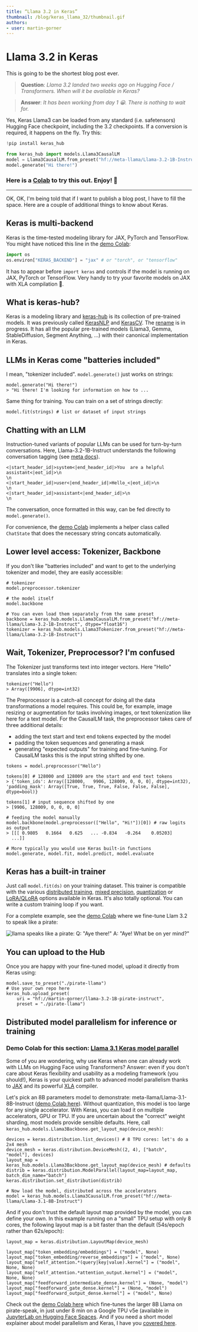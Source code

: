 ```yaml
---
title: “Llama 3.2 in Keras” 
thumbnail: /blog/keras_llama_32/thumbnail.gif
authors:
- user: martin-gorner
---
```



# Llama 3.2 in Keras

This is going to be the shortest blog post ever.

> **Question**: *Llama 3.2 landed two weeks ago on Hugging Face / Transformers. When will it be available in Keras?*

> **Answer**: *It has been working from day 1 😀. There is nothing to wait for.*

Yes, Keras Llama3 can be loaded from any standard (i.e. safetensors) Hugging Face checkpoint, including the 3.2 checkpoints. If a conversion is required, it happens on the fly. Try this:

```Python
!pip install keras_hub

from keras_hub import models.Llama3CausalLM
model = Llama3CausalLM.from_preset("hf://meta-llama/Llama-3.2-1B-Instruct", dtype="bfloat16")
model.generate("Hi there!")
```

### Here is a [Colab](https://drive.google.com/file/d/1cnAUQbDfM8lErQ8MD2x9Mo5sfKIqIxEh/view?usp=sharing) to try this out. Enjoy! 🤗

---

OK, OK, I'm being told that if I want to publish a blog post, I have to fill the space. Here are a couple of additional things to know about Keras.

## Keras is multi-backend

Keras is the time-tested modeling library for JAX, PyTorch and TensorFlow. You might have noticed this line in the [demo Colab](https://colab.research.google.com/drive/1Zz4wTCCYV3BqtFLroNDLqmUhJZJiqpkK?usp=sharing):

```Python
import os
os.environ["KERAS_BACKEND"] = "jax" # or "torch", or "tensorflow"
```

It has to appear before `import keras` and controls if the model is running on JAX, PyTorch or TensorFlow. Very handy to try your favorite models on JAX with XLA compilation 🚀.

## What is keras-hub?

Keras is a modeling library and [keras-hub](https://keras.io/keras_hub/) is its collection of pre-trained models. It was previously called [KerasNLP](https://keras.io/keras_nlp/) and [KerasCV](https://keras.io/keras_cv/). The [rename](https://github.com/keras-team/keras-hub/issues/1831) is in progress. It has all the popular pre-trained models (Llama3, Gemma, StableDiffusion, Segment Anything, ...) with their canonical implementation in Keras.

## LLMs in Keras come "batteries included"

I mean, "tokenizer included". `model.generate()` just works on strings:
```
model.generate("Hi there!")
> "Hi there! I'm looking for information on how to ...
```

Same thing for training. You can train on a set of strings directly:

```
model.fit(strings) # list or dataset of input strings
```

## Chatting with an LLM

Instruction-tuned variants of popular LLMs can be used for turn-by-turn conversations. Here, Llama-3.2-1B-Instruct understands the following conversation tagging (see [meta docs](https://www.llama.com/docs/model-cards-and-prompt-formats/llama3_1/#-instruct-model-prompt-)).

```
<|start_header_id|>system<|end_header_id|>You  are a helpful assistant<|eot_id|>\n
\n
<|start_header_id|>user<|end_header_id|>Hello_<|eot_id|>\n
\n
<|start_header_id|>assistant<|end_header_id|>\n
\n
```
The conversation, once formatted in this way, can be fed directly to `model.generate()`.

For convenience, the [demo Colab](https://colab.research.google.com/drive/1cnAUQbDfM8lErQ8MD2x9Mo5sfKIqIxEh#scrollTo=nsETCgARe9Sz) implements a helper class called `ChatState` that does the necessary string concats automatically.



## Lower level access: Tokenizer, Backbone

If you don't like "batteries included" and want to get to the underlying tokenizer and model, they are easily accessible:

```
# tokenizer
model.preprocessor.tokenizer

# the model itself
model.backbone

# You can even load them separately from the same preset
backbone = keras_hub.models.Llama3CausalLM.from_preset("hf://meta-llama/Llama-3.2-1B-Instruct", dtype="float16")
tokenizer = keras_hub.models.Llama3Tokenizer.from_preset("hf://meta-llama/Llama-3.2-1B-Instruct")
```

## Wait, Tokenizer, Preprocessor? I'm confused

The Tokenizer just transforms text into integer vectors. Here "Hello" translates into a single token:

```
tokenizer("Hello")
> Array([9906], dtype=int32)
```

The Preprocessor is a catch-all concept for doing all the data transformations a model requires. This could be, for example, image resizing or augmentation for tasks involving images, or text tokenization like here for a text model. For the CausalLM task, the preprocessor takes care of three additional details:
* adding the text start and text end tokens expected by the model
* padding the token sequences and generating a mask
* generating "expected outputs" for training and fine-tuning. For CausalLM tasks this is the input string shifted by one.

```
tokens = model.preprocessor("Hello")

tokens[0] # 128000 and 128009 are the start and end text tokens
> {'token_ids': Array([128000,   9906, 128009, 0, 0, 0], dtype=int32), 'padding_mask': Array([True, True, True, False, False, False], dtype=bool)}

tokens[1] # input sequence shifted by one
> [9906, 128009, 0, 0, 0, 0]

# feeding the model manually
model.backbone(model.preprocessor(["Hello", "Hi!"])[0]) # raw logits as output
> [[[ 0.9805   0.1664   0.625   ... -0.834   -0.264    0.05203]
  ...]]

# More typically you would use Keras built-in functions model.generate, model.fit, model.predict, model.evaluate
```

## Keras has a built-in trainer

Just call `model.fit(ds)` on your training dataset. This trainer is compatible with the various [distributed training](https://keras.io/guides/distribution/), [mixed precision](https://keras.io/api/mixed_precision/), [quantization](https://keras.io/examples/keras_recipes/float8_training_and_inference_with_transformer/) or [LoRA/QLoRA](https://keras.io/examples/keras_recipes/parameter_efficient_finetuning_of_gemma_with_lora_and_qlora/) options available in Keras. It's also totally optional. You can write a custom training loop if you want.

For a complete example, see the [demo Colab](https://colab.research.google.com/drive/1cnAUQbDfM8lErQ8MD2x9Mo5sfKIqIxEh#scrollTo=nsETCgARe9Sz) where we fine-tune Llam 3.2 to speak like a pirate:

![llama speaks like a pirate: Q: "Aye there!" A: "Aye! What be on yer mind?"](assets/keras-llama-32/llama-pirate.png)



## You can upload to the Hub

Once you are happy with your fine-tuned model, upload it directly from Keras using:

```
model.save_to_preset("./pirate-llama")
# Use your own repo here
keras_hub.upload_preset(
    uri = "hf://martin-gorner/llama-3.2-1B-pirate-instruct",
    preset = "./pirate-llama")
```

## Distributed model parallelism for inference or training

### Demo Colab for this section: [Llama 3.1 Keras model parallel](https://drive.google.com/file/d/1WzErEM04rieeCMY6s_wGyTjWcuhAF-3D/view?usp=sharing)

Some of you are wondering, why use Keras when one can already work with LLMs on Hugging Face using Transformers? Answer: even if you don't care about Keras flexibility and usability as a modeling framework (you should!), Keras is your quickest path to advanced model parallelism thanks to [JAX](https://github.com/jax-ml/jax) and its powerful [XLA](https://github.com/openxla/xla) compiler.

Let's pick an 8B parameters model to demonstrate: meta-llama/Llama-3.1-8B-Instruct ([demo Colab here](https://drive.google.com/file/d/1WzErEM04rieeCMY6s_wGyTjWcuhAF-3D/view?usp=sharing)). Without quantization, this model is too large for any single accelerator. With Keras, you can load it on multiple accelerators, GPU or TPU. If you are uncertain about the "correct" weight sharding, most models provide sensible defaults. Here, call `keras_hub.models.Llama3Backbone.get_layout_map(device_mesh)`:

```
devices = keras.distribution.list_devices() # 8 TPU cores: let's do a 2x4 mesh
device_mesh = keras.distribution.DeviceMesh((2, 4), ["batch", "model"], devices)
layout_map = keras_hub.models.Llama3Backbone.get_layout_map(device_mesh) # defaults
distrib = keras.distribution.ModelParallel(layout_map=layout_map, batch_dim_name="batch")
keras.distribution.set_distribution(distrib)

# Now load the model, distributed across the accelerators
model = keras_hub.models.Llama3CausalLM.from_preset("hf://meta-llama/Llama-3.1-8B-Instruct")
```

And if you don't trust the default layout map provided by the model, you can define your own. In this example running on a "small" TPU setup with only 8 cores, the following layout map is a bit faster than the default (54s/epoch rather than 62s/epoch):

```
layout_map = keras.distribution.LayoutMap(device_mesh)

layout_map["token_embedding/embeddings"] = ("model", None)
layout_map["token_embedding/reverse_embeddings"] = ("model", None)
layout_map["self_attention.*(query|key|value).kernel"] = ("model", None, None)
layout_map["self_attention.*attention_output.kernel"] = ("model", None, None)
layout_map["feedforward_intermediate_dense.kernel"] = (None, "model")
layout_map["feedforward_gate_dense.kernel"] = (None, "model")
layout_map["feedforward_output_dense.kernel"] = ("model", None)
```

Check out the [demo Colab here](https://drive.google.com/file/d/1WzErEM04rieeCMY6s_wGyTjWcuhAF-3D/view?usp=sharing) which fine-tunes the larger 8B Llama on pirate-speak, in just under 8 min on a Google TPU v5e (available in [JupyterLab on Hugging Face Spaces](https://huggingface.co/docs/hub/main/en/spaces-sdks-docker-jupyter). And if you need a short model explainer about model parallelism and Keras, I have you [covered here](https://developers.googleblog.com/en/fine-tuning-gemma-2-with-keras-hugging-face-update/). 

